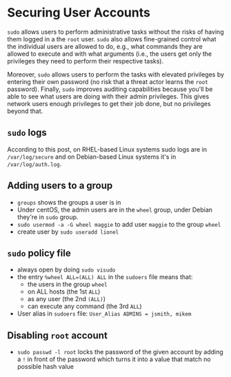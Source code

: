 # Securing User Accounts

`sudo` allows users to perform administrative tasks without the risks of having them logged in a the `root` user. `sudo` also allows fine-grained control what the individual users are allowed to do, e.g., what commands they are allowed to execute and with what arguments (i.e., the users get only the privileges they need to perform their respective tasks).

Moreover, `sudo` allows users to perform the tasks with elevated privileges by entering their own password (no risk that a threat actor learns the `root` password). Finally, `sudo` improves auditing capabilities because you'll be able to see what users are doing with their admin privileges. This gives network users enough privileges to get their job done, but no privileges beyond that.

## `sudo` logs
According to this post, on RHEL-based Linux systems sudo logs are in `/var/log/secure` and on Debian-based Linux systems it's in `/var/log/auth.log`.

## Adding users to a group
* `groups` shows the groups a user is in
* Under centOS, the admin users are in the `wheel` group, under Debian they're in `sudo` group.
* `sudo usermod -a -G wheel maggie` to add user `maggie` to the group `wheel`
* create user by `sudo useradd lionel`

## `sudo` policy file
* always open by doing `sudo visudo`
* the entry `%wheel ALL=(ALL) ALL` in the `sudoers` file means that:
  * the users in the group `wheel`
  * on ALL hosts (the 1st `ALL`)
  * as any user (the 2nd `(ALL)`)
  * can execute any command (the 3rd `ALL`)
* User alias in `sudoers` file: `User_Alias ADMINS = jsmith, mikem`

## Disabling `root` account
* `sudo passwd -l root` locks the password of the given account by adding a `!` in front of the password which turns it into a value that match no possible hash value

